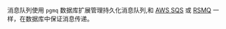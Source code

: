 消息队列使用 `pgmq` 数据库扩展管理持久化消息队列,和 [AWS SQS](https://aws.amazon.com/sqs/) 或 [RSMQ](https://github.com/smrchy/rsmq) 一样，在数据库中保证消息传递。
